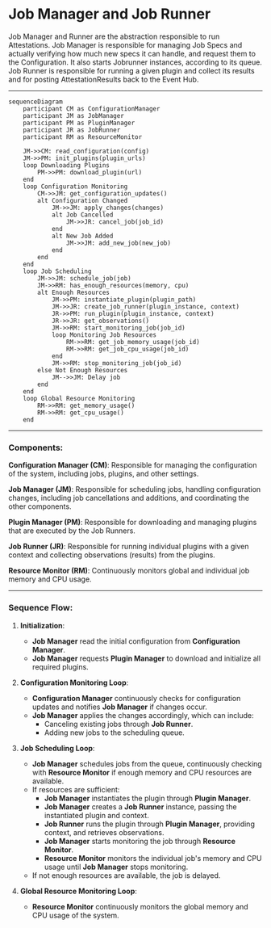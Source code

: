 # Job Manager and Job Runner 

Job Manager and Runner are the abstraction responsible to run Attestations. Job Manager is responsible for managing Job Specs and actually verifying how much new specs it can handle, and request them to the Configuration. It also starts Jobrunner instances, according to its queue. Job Runner is responsible for running a given plugin and collect its results and for posting AttestationResults back to the Event Hub.

---

```mermaid
sequenceDiagram
    participant CM as ConfigurationManager
    participant JM as JobManager
    participant PM as PluginManager
    participant JR as JobRunner
    participant RM as ResourceMonitor

    JM->>CM: read_configuration(config)
    JM->>PM: init_plugins(plugin_urls)
    loop Downloading Plugins
        PM->>PM: download_plugin(url)
    end
    loop Configuration Monitoring
        CM->>JM: get_configuration_updates()
        alt Configuration Changed
            JM->>JM: apply_changes(changes)
            alt Job Cancelled
                JM->>JR: cancel_job(job_id)
            end
            alt New Job Added
                JM->>JM: add_new_job(new_job)
            end
        end
    end
    loop Job Scheduling
        JM->>JM: schedule_job(job)
        JM->>RM: has_enough_resources(memory, cpu)
        alt Enough Resources
            JM->>PM: instantiate_plugin(plugin_path)
            JM->>JR: create_job_runner(plugin_instance, context)
            JR->>PM: run_plugin(plugin_instance, context)
            JR->>JR: get_observations()
            JM->>RM: start_monitoring_job(job_id)
            loop Monitoring Job Resources
                RM->>RM: get_job_memory_usage(job_id)
                RM->>RM: get_job_cpu_usage(job_id)
            end
            JM->>RM: stop_monitoring_job(job_id)
        else Not Enough Resources
            JM-->>JM: Delay job
        end
    end
    loop Global Resource Monitoring
        RM->>RM: get_memory_usage()
        RM->>RM: get_cpu_usage()
    end
```

---

### Components:

**Configuration Manager (CM)**: Responsible for managing the configuration of the system, including jobs, plugins, and other settings.

**Job Manager (JM)**: Responsible for scheduling jobs, handling configuration changes, including job cancellations and additions, and coordinating the other components.

**Plugin Manager (PM)**: Responsible for downloading and managing plugins that are executed by the Job Runners.

**Job Runner (JR)**: Responsible for running individual plugins with a given context and collecting observations (results) from the plugins.

**Resource Monitor (RM)**: Continuously monitors global and individual job memory and CPU usage.

---

### Sequence Flow:

1. **Initialization**:
   - **Job Manager** read the initial configuration from **Configuration Manager**.
   - **Job Manager** requests **Plugin Manager** to download and initialize all required plugins.

2. **Configuration Monitoring Loop**:
   - **Configuration Manager** continuously checks for configuration updates and notifies **Job Manager** if changes occur.
   - **Job Manager** applies the changes accordingly, which can include:
     - Canceling existing jobs through **Job Runner**.
     - Adding new jobs to the scheduling queue.

3. **Job Scheduling Loop**:
   - **Job Manager** schedules jobs from the queue, continuously checking with **Resource Monitor** if enough memory and CPU resources are available.
   - If resources are sufficient:
     - **Job Manager** instantiates the plugin through **Plugin Manager**.
     - **Job Manager** creates a **Job Runner** instance, passing the instantiated plugin and context.
     - **Job Runner** runs the plugin through **Plugin Manager**, providing context, and retrieves observations.
     - **Job Manager** starts monitoring the job through **Resource Monitor**.
     - **Resource Monitor** monitors the individual job's memory and CPU usage until **Job Manager** stops monitoring.
   - If not enough resources are available, the job is delayed.

4. **Global Resource Monitoring Loop**:
   - **Resource Monitor** continuously monitors the global memory and CPU usage of the system.
